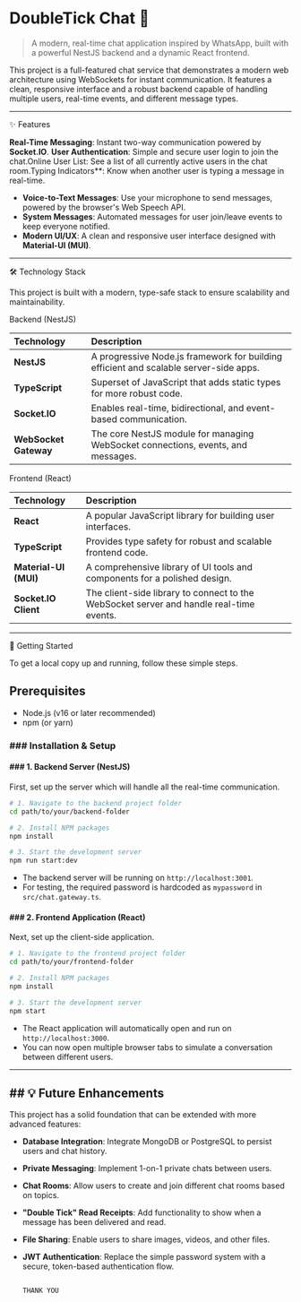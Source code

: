 # DoubleTick Chat 🚀

> A modern, real-time chat application inspired by WhatsApp, built with a powerful NestJS backend and a dynamic React frontend.

This project is a full-featured chat service that demonstrates a modern web architecture using WebSockets for instant communication.
It features a clean, responsive interface and a robust backend capable of handling multiple users, real-time events, and different message types.

---

✨ Features

**Real-Time Messaging**: Instant two-way communication powered by **Socket.IO**.
**User Authentication**: Simple and secure user login to join the chat.Online User List: See a list of all currently active users in the chat room.Typing Indicators**: Know when another user is typing a message in real-time.
* **Voice-to-Text Messages**: Use your microphone to send messages, powered by the browser's Web Speech API.
* **System Messages**: Automated messages for user join/leave events to keep everyone notified.
* **Modern UI/UX**: A clean and responsive user interface designed with **Material-UI (MUI)**.

---

 🛠️ Technology Stack

This project is built with a modern, type-safe stack to ensure scalability and maintainability.

 Backend (NestJS)

| Technology             | Description                                                                          |
| :--------------------- | :----------------------------------------------------------------------------------- |
| **NestJS** | A progressive Node.js framework for building efficient and scalable server-side apps. |
| **TypeScript** | Superset of JavaScript that adds static types for more robust code.                  |
| **Socket.IO** | Enables real-time, bidirectional, and event-based communication.                     |
| **WebSocket Gateway** | The core NestJS module for managing WebSocket connections, events, and messages.     |

 Frontend (React)

| Technology         | Description                                                                              |
| :----------------- | :--------------------------------------------------------------------------------------- |
| **React** | A popular JavaScript library for building user interfaces.                               |
| **TypeScript** | Provides type safety for robust and scalable frontend code.                              |
| **Material-UI (MUI)** | A comprehensive library of UI tools and components for a polished design.                |
| **Socket.IO Client**| The client-side library to connect to the WebSocket server and handle real-time events. |

---

 🚀 Getting Started

To get a local copy up and running, follow these simple steps.

## Prerequisites

* Node.js (v16 or later recommended)
* npm (or yarn)

### ### Installation & Setup

#### ### 1. Backend Server (NestJS)

First, set up the server which will handle all the real-time communication.

```bash
# 1. Navigate to the backend project folder
cd path/to/your/backend-folder

# 2. Install NPM packages
npm install

# 3. Start the development server
npm run start:dev
```

* The backend server will be running on `http://localhost:3001`.
* For testing, the required password is hardcoded as `mypassword` in `src/chat.gateway.ts`.

#### ### 2. Frontend Application (React)

Next, set up the client-side application.

```bash
# 1. Navigate to the frontend project folder
cd path/to/your/frontend-folder

# 2. Install NPM packages
npm install

# 3. Start the development server
npm start
```

* The React application will automatically open and run on `http://localhost:3000`.
* You can now open multiple browser tabs to simulate a conversation between different users.

---

## ## 💡 Future Enhancements

This project has a solid foundation that can be extended with more advanced features:

* **Database Integration**: Integrate MongoDB or PostgreSQL to persist users and chat history.
* **Private Messaging**: Implement 1-on-1 private chats between users.
* **Chat Rooms**: Allow users to create and join different chat rooms based on topics.
* **"Double Tick" Read Receipts**: Add functionality to show when a message has been delivered and read.
* **File Sharing**: Enable users to share images, videos, and other files.
* **JWT Authentication**: Replace the simple password system with a secure, token-based authentication flow.
  
                                                                                        THANK YOU
